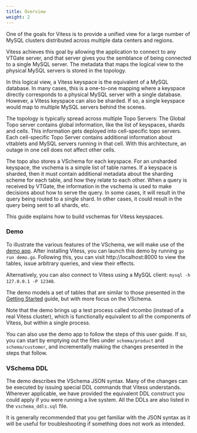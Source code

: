 ```yaml
---
title: Overview
weight: 2
---
```


One of the goals for Vitess is to provide a unified view for a large number of MySQL clusters distributed across multiple data centers and regions.

Vitess achieves this goal by allowing the application to connect to any VTGate server, and that server gives you the semblance of being connected to a single MySQL server. The metadata that maps the logical view to the physical MySQL servers is stored in the topology.

In this logical view, a Vitess keyspace is the equivalent of a MySQL database. In many cases, this is a one-to-one mapping where a keyspace directly corresponds to a physical MySQL server with a single database. However, a Vitess keyspace can also be sharded. If so, a single keyspace would map to multiple MySQL servers behind the scenes.

The topology is typically spread across multiple Topo Servers: The Global Topo server contains global information, like the list of keyspaces, shards and cells. This information gets deployed into cell-specific topo servers. Each cell-specific Topo Server contains additional information about vttablets and MySQL servers running in that cell. With this architecture, an outage in one cell does not affect other cells.

The topo also stores a VSchema for each keyspace. For an unsharded keyspace, the vschema is a simple list of table names. If a keyspace is sharded, then it must contain additional metadata about the sharding scheme for each table, and how they relate to each other. When a query is received by VTGate, the information in the vschema is used to make decisions about how to serve the query. In some cases, it will result in the query being routed to a single shard. In other cases, it could result in the query being sent to all shards, etc.

This guide explains how to build vschemas for Vitess keyspaces.

### Demo

To illustrate the various features of the VSchema, we will make use of the [demo app](https://github.com/vitessio/vitess/tree/main/examples/demo). After installing Vitess, you can launch this demo by running `go run demo.go`. Following this, you can visit http://localhost:8000 to view the tables, issue arbitrary queries, and view their effects.

Alternatively, you can also connect to Vitess using a MySQL client: `mysql -h 127.0.0.1 -P 12348`.

The demo models a set of tables that are similar to those presented in the [Getting Started](../../../get-started/local) guide, but with more focus on the VSchema.

Note that the demo brings up a test process called vtcombo (instead of a real Vitess cluster), which is functionally equivalent to all the components of Vitess, but within a single process.

You can also use the demo app to follow the steps of this user guide. If so, you can start by emptying out the files under `schema/product` and `schema/customer`, and incrementally making the changes presented in the steps that follow.

### VSchema DDL

The demo describes the VSchema JSON syntax. Many of the changes can be executed by issuing special DDL commands that Vitess understands. Wherever applicable, we have provided the equivalent DDL construct you could apply if you were running a live system. All the DDLs are also listed in the `vschema_ddls.sql` file.

It is generally recommended that you get familiar with the JSON syntax as it will be useful for troubleshooting if something does not work as intended.

